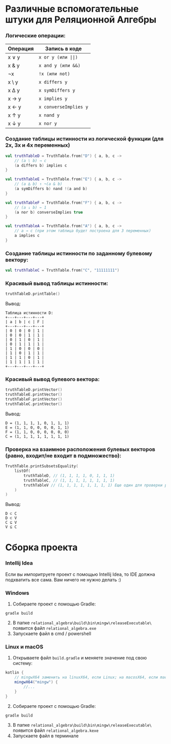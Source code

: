 # Различные вспомогательные штуки для Реляционной Алгебры
### Логические операции:

| Операция            | Запись в коде            |
|---------------------|--------------------------|
|        x ∨ y        |```x or y (или \|\|)```   |
|        x & y        |```x and y (или &&)```    |
|        ¬x           |```!x (или not)```        |
|        x \ y        |```x differs y```         |
|        x ∆ y        |```x symDiffers y```      |
|        x → y        |```x implies y```         |
|        x ← y        |```x converseImplies y``` |
|        x ↑ y        |```x nand y```            |
|        x ↓ y        |```x nor y```             |

### Создание таблицы истинности из логической функции (для 2х, 3х и 4х переменных)
```kotlin
val truthTableD = TruthTable.from("D") { a, b, c ->
    // (a \ b) → c
    (a differs b) implies c
}

val truthTableE = TruthTable.from("E") { a, b, c ->
    // (a ∆ b) ↑ ¬(a & b)
    (a symDiffers b) nand !(a and b)
}

val truthTableF = TruthTable.from("F") { a, b, c ->
    // (a ↓ b) ← 1
    (a nor b) converseImplies true
}

val truthTableA = TruthTable.from("A") { a, b, c ->
    // a → c (при этом таблица будет построена для 3 переменных)
    a implies c
}
```

### Создание таблицы истинности по заданному булевому вектору:
```kotlin
val truthTableC = TruthTable.from("C", "11111111")
```
### Красивый вывод таблицы истинности:
```kotlin
truthTableD.printTable()
```
Вывод:
```
Таблица истинности D:
+---+---+---+---+
| a | b | c | F |
+---+---+---+---+
| 0 | 0 | 0 | 1 |
| 0 | 0 | 1 | 1 |
| 0 | 1 | 0 | 1 |
| 0 | 1 | 1 | 1 |
| 1 | 0 | 0 | 0 |
| 1 | 0 | 1 | 1 |
| 1 | 1 | 0 | 1 |
| 1 | 1 | 1 | 1 |
+---+---+---+---+
```

### Красивый вывод булевого вектора:
```kotlin
truthTableD.printVector()
truthTableE.printVector()
truthTableF.printVector()
truthTableC.printVector()
```
Вывод:
```
D = (1, 1, 1, 1, 0, 1, 1, 1)
E = (1, 1, 0, 0, 0, 0, 1, 1)
F = (1, 1, 0, 0, 0, 0, 0, 0)
C = (1, 1, 1, 1, 1, 1, 1, 1)
```

### Проверка на взаимное расположения булевых векторов (равно, входит/не входит в подмножество):

```kotlin
TruthTable.printSubsetsEquality(
    listOf(
        truthTableD, // (1, 1, 1, 1, 0, 1, 1, 1)
        truthTableC, // (1, 1, 1, 1, 1, 1, 1, 1)
        truthTableV // (1, 1, 1, 1, 1, 1, 1, 1) Еще один для проверки равенства множеств
    )
)
```
Вывод:
```
D ⊂ C
D ⊂ V
C ⊆ V
V ⊆ C
```

# Сборка проекта
### Intellij Idea
Если вы импоритруете проект с помощью Intellij Idea, то IDE должна подхватить все сама. Вам ничего не нужно делать :)

### Windows 
1. Собираете проект с помощью Gradle:
```
gradle build
```
2. В папке ```relational_algebra\build\bin\mingw\releaseExecutable\``` появится файл ```relational_algebra.exe```
3. Запускаете файл в cmd / powershell

### Linux и macOS
1. Открываете файл ```build.gradle``` и меняете значение под свою систему:
```groovy
kotlin {
    // mingwX64 заменить на linuxX64, если Linux; на macosX64, если macOS.
    mingwX64("mingw") {
        //...
    }
}
```
2. Собираете проект с помощью Gradle:
```
gradle build
```
3. В папке ```relational_algebra\build\bin\mingw\releaseExecutable\``` появится файл ```relational_algebra.kexe```
4. Запускаете файл в терминале 


